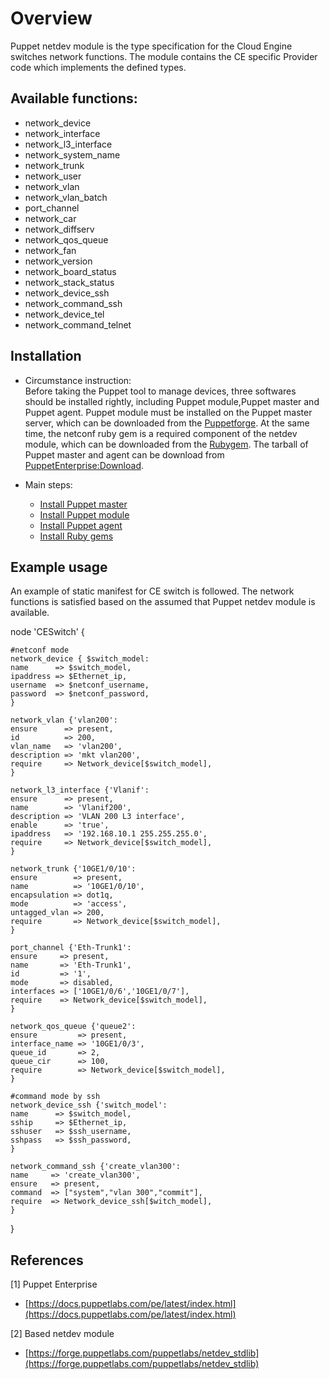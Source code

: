 # Overview

Puppet netdev module is the type specification for the Cloud Engine switches network functions. The module contains the CE specific Provider code which implements the defined types.

## Available functions:

- network_device
- network_interface
- network_l3_interface
- network_system_name
- network_trunk
- network_user
- network_vlan
- network_vlan_batch
- port_channel
- network_car
- network_diffserv
- network_qos_queue
- network_fan
- network_version
- network_board_status
- network_stack_status
- network_device_ssh
- network_command_ssh
- network_device_tel
- network_command_telnet

## Installation

- Circumstance instruction:  
Before taking the Puppet tool to manage devices, three softwares should be installed rightly, including Puppet module,Puppet master and Puppet agent. Puppet module must be installed on the Puppet master server, which can be downloaded from the [Puppetforge](https://forge.puppet.com/). At the same time, the netconf ruby gem is a required component of the netdev module, which can be downloaded from the [Rubygem](https://rubygems.org/). The tarball of Puppet master and agent can be download from [PuppetEnterprise:Download](https://puppet.com/download-puppet-enterprise).

- Main steps:  
  - [Install Puppet master](https://docs.puppet.com/pe/latest/quick_start_install_mono.html)
  - [Install Puppet module](https://docs.puppet.com/puppet/latest/modules_installing.html)
  - [Install Puppet agent](https://docs.puppet.com/pe/latest/install_huawei_ce.html)
  - [Install Ruby gems](https://rubygems.org/)

## Example usage

An example of static manifest for CE switch is followed. The network functions is satisfied based on the assumed that Puppet netdev module is available.

node 'CESwitch' {
    
	#netconf mode
	network_device { $switch_model:
	name      => $switch_model,
	ipaddress => $Ethernet_ip,
	username  => $netconf_username,
	password  => $netconf_password,
	}
	
	network_vlan {'vlan200':
	ensure      => present,
	id          => 200,
	vlan_name   => 'vlan200',
	description => 'mkt vlan200', 
	require     => Network_device[$switch_model],
	}
	
	network_l3_interface {'Vlanif':
	ensure      => present,
	name        => 'Vlanif200',
	description => 'VLAN 200 L3 interface',
	enable      => 'true',
	ipaddress   => '192.168.10.1 255.255.255.0',
	require     => Network_device[$switch_model],
	}
		
	network_trunk {'10GE1/0/10':
	ensure        => present,
	name          => '10GE1/0/10',
	encapsulation => dot1q,
	mode          => 'access',
	untagged_vlan => 200, 
	require       => Network_device[$switch_model],
	}
	
	port_channel {'Eth-Trunk1':
	ensure     => present,
	name       => 'Eth-Trunk1',   
	id         => '1',   
	mode       => disabled,   
	interfaces => ['10GE1/0/6','10GE1/0/7'],   
	require    => Network_device[$switch_model],
	}
	
	network_qos_queue {'queue2':
	ensure         => present,
	interface_name => '10GE1/0/3',
	queue_id       => 2,
	queue_cir      => 100,
	require        => Network_device[$switch_model],
	}
	
	#command mode by ssh
	network_device_ssh {'switch_model':
	name      => $switch_model,
	sship     => $Ethernet_ip,
	sshuser   => $ssh_username,
	sshpass   => $ssh_password,
	}
	
	network_command_ssh {'create_vlan300':
	name     => 'create_vlan300',
	ensure   => present,
	command  => ["system","vlan 300","commit"],
	require  => Network_device_ssh[$witch_model],
	}

}  

## References
[1] Puppet Enterprise
- [https://docs.puppetlabs.com/pe/latest/index.html](https://docs.puppetlabs.com/pe/latest/index.html)

[2] Based netdev module
- [https://forge.puppetlabs.com/puppetlabs/netdev_stdlib](https://forge.puppetlabs.com/puppetlabs/netdev_stdlib)   
